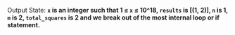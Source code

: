 Output State: **`x` is an integer such that 1 ≤ `x` ≤ 10^18, `results` is [(1, 2)], `n` is 1, `m` is 2, `total_squares` is 2 and we break out of the most internal loop or if statement.**